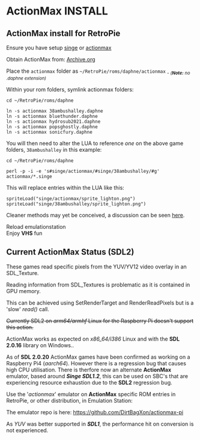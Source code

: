 # ActionMax INSTALL

## ActionMax install for RetroPie

Ensure you have setup [singe](https://github.com/DirtBagXon/hypseus-singe/blob/master/src/3rdparty/retropie/RETROPIE.md) or [actionmax](https://github.com/DirtBagXon/actionmax-pi/blob/main/README.md)

Obtain ActionMax from: [Archive.org](https://archive.org/details/singev1-actionmax)  

Place the `actionmax` folder as `~/RetroPie/roms/daphne/actionmax` <sub>_- (**Note:** no .daphne extension)_</sub>  

Within your rom folders, symlink actionmax folders:  

    cd ~/RetroPie/roms/daphne

    ln -s actionmax 38ambushalley.daphne
    ln -s actionmax bluethunder.daphne
    ln -s actionmax hydrosub2021.daphne
    ln -s actionmax popsghostly.daphne
    ln -s actionmax sonicfury.daphne
    
You will then need to alter the LUA to reference _one_ on the above game folders, `38ambushalley` in this example:

    cd ~/RetroPie/roms/daphne
    
    perl -p -i -e 's#singe/actionmax/#singe/38ambushalley/#g' actionmax/*.singe

This will replace entries within the LUA like this:

    spriteLoad("singe/actionmax/sprite_lighton.png")
    spriteLoad("singe/38ambushalley/sprite_lighton.png")
 
Cleaner methods may yet be conceived, a discussion can be seen [here](https://github.com/DirtBagXon/hypseus_singe_data/discussions/5).

Reload emulationstation  
Enjoy **VHS** fun


## Current ActionMax Status (SDL2)

These games read specific pixels from the YUV/YV12 video overlay in an SDL_Texture.

Reading information from SDL_Textures is problematic as it is contained in GPU memory.

This can be achieved using SetRenderTarget and RenderReadPixels but is a 'slow' _read()_ call.  

<strike>Currently SDL2 on _arm64/armhf_ Linux for the Raspberry Pi doesn't support this action.</strike>

ActionMax works as expected on _x86_64/i386_ Linux and with the **SDL 2.0.16** library on Windows..

As of **SDL 2.0.20** ActionMax games have been confirmed as working on a Raspberry Pi4 (_aarch64_). However there is a regression bug that causes high CPU utilisation. There is therfore now an alternate **ActionMax** emulator, based around **_Singe SDL1.2_**, this can be used on SBC's that are experiencing resource exhaustion due to the **SDL2** regression bug.

Use the '_actionmax_' emulator on **ActionMax** specific ROM entries in RetroPie, or other distribution, in Emulation Station:

The emulator repo is here: https://github.com/DirtBagXon/actionmax-pi

As _YUV_ was better supported in **_SDL1_**, the performance hit on conversion is not experienced.





